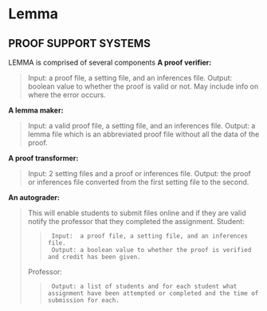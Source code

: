 # Lemma
PROOF SUPPORT SYSTEMS
---------------------

LEMMA is comprised of several components
**A proof verifier:**
>	Input:	a proof file, a setting file, and an inferences file.
>	Output:	boolean value to whether the proof is valid or not. May include info on where the error occurs.

**A lemma maker:**
>	Input:	a valid proof file, a setting file, and an inferences file.
>	Output:	a lemma file which is an abbreviated proof file without all the data of the proof.

**A proof transformer:**
>	Input:	2 setting files and a proof or inferences file.
>	Output:	the proof or inferences file converted from the first setting file to the second.

**An autograder:**
>	This will enable students to submit files online and if they are valid notify the professor that they completed the assignment.
>	Student:
>>		Input:	a proof file, a setting file, and an inferences file.
>>		Output:	a boolean value to whether the proof is verified and credit has been given.
>	Professor:
>>		Output:	a list of students and for each student what assignment have been attempted or completed and the time of submission for each.